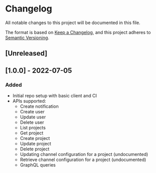 # Changelog
All notable changes to this project will be documented in this file.

The format is based on [Keep a Changelog](https://keepachangelog.com/en/1.0.0/),
and this project adheres to [Semantic Versioning](https://semver.org/spec/v2.0.0.html).

## [Unreleased]

## [1.0.0] - 2022-07-05
### Added
- Initial repo setup with basic client and CI
- APIs supported:
  - Create notification
  - Create user
  - Update user
  - Delete user
  - List projects
  - Get project
  - Create project
  - Update project
  - Delete project
  - Updating channel configuration for a project (undocumented)
  - Retrieve channel configuration for a project (undocumented)
  - GraphQL queries
